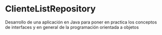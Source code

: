 # ClienteListRepository
Desarrollo de una aplicación en Java para poner en practica los conceptos de interfaces y en general de la programación orientada a objetos
